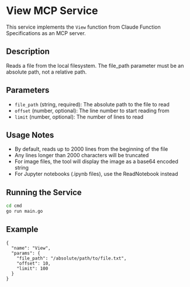 # View MCP Service

This service implements the `View` function from Claude Function Specifications as an MCP server.

## Description

Reads a file from the local filesystem. The file_path parameter must be an absolute path, not a relative path.

## Parameters

- `file_path` (string, required): The absolute path to the file to read
- `offset` (number, optional): The line number to start reading from
- `limit` (number, optional): The number of lines to read

## Usage Notes

- By default, reads up to 2000 lines from the beginning of the file
- Any lines longer than 2000 characters will be truncated
- For image files, the tool will display the image as a base64 encoded string
- For Jupyter notebooks (.ipynb files), use the ReadNotebook instead

## Running the Service

```bash
cd cmd
go run main.go
```

## Example

```
{
  "name": "View",
  "params": {
    "file_path": "/absolute/path/to/file.txt",
    "offset": 10,
    "limit": 100
  }
}
```